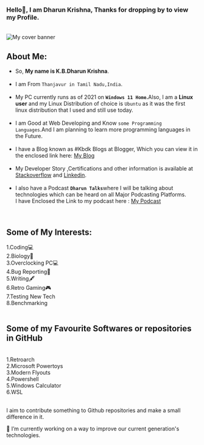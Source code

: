 ### Hello👋, I am Dharun Krishna, Thanks for dropping by to view my Profile. <br>

<!--
**kbdharun/kbdharun** is a ✨ _special_ ✨ repository because its `README.md` (this file) appears on your GitHub profile.
Here are some ideas to get you started:

- 🔭 I’m currently working on ...
- 🌱 I’m currently learning ...
- 👯 I’m looking to collaborate on ...
- 🤔 I’m looking for help with ...
- 💬 Ask me about ...
- 📫 How to reach me: ...
- 😄 Pronouns: ...
- ⚡ Fun fact: ...
-->
<br>
<img src="https://github.com/kbdharun/kbdharun/blob/main/Cover_Banner.png?raw=true" alt="My cover banner"><br>
<h2><b>About Me:</b></h2>
<ul>
  <li>So, <b>My name is K.B.Dharun Krishna</b>. </li><br>

<li>I am From <code>Thanjavur in Tamil Nadu,India</code>.</li><br>

<li>My PC currently runs as of 2021 on <b><code>Windows 11 Home</code>.</b>Also, I am a <b>Linux user</b> and my Linux Distribution of choice is <code>Ubuntu</code> as it was the first linux distribution that I used and still use today. </li><br>

<li>I am Good at Web Developing and Know <code>some Programming Languages</code>.And I am planning to learn more programming languages in the Future.</li><br>
  
<li>I have a Blog known as #Kbdk Blogs at Blogger, Which you can view it in the enclosed link here:  <a href="https://kbdkblogs.blogspot.com">My Blog</a></li><br>
  
<li> My Developer Story ,Certifications and other information is available at <a href="https://stackoverflow.com/story/kbdharun">Stackoverflow</a> and <a href="https://www.linkedin.com/in/kbdk/">Linkedin</a>.</li><br>

<li>I also have a Podcast <code><b>Dharun Talks</b></code>where I will be talking about technologies which can be heard on all Major Podcasting Platforms.<br> I have Enclosed the Link to my podcast here : <a href="https://anchor.fm/kbdharun-krishna">My Podcast</a></li>
</ul>
<br>
<h2>Some of My Interests:</h2>
1.Coding💻<br>
2.Biology🦠<br>
3.Overclocking PC💻<br>
4.Bug Reporting🐛<br>
5.Writing🖋️<br>
6.Retro Gaming🎮<br>
7.Testing New Tech<br>
8.Benchmarking<br>
<br>
<h2>Some of my Favourite Softwares or repositories in GitHub</h2><br>
1.Retroarch<br>
2.Microsoft Powertoys<br>
3.Modern Flyouts <br>
4.Powershell<br>
5.Windows Calculator<br>
6.WSL<br><br>

I aim to contribute something to Github repositories and make a small difference in it. 

🔭 I’m currently working on a way to improve our current generation's technologies.
